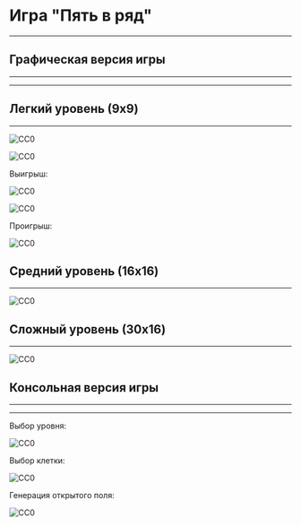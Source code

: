 Игра "Пять в ряд"
===================================
___________________________________

Графическая версия игры
-----------------------------------
___________________________________
___________________________________

Легкий уровень (9x9)
-----------------------------------
___________________________________

![CC0](https://github.com/Panchenko-Vlad/java-lessons/blob/master/Minesweeper/src/Screenshots/easy1.png)

![CC0](https://github.com/Panchenko-Vlad/java-lessons/blob/master/Minesweeper/src/Screenshots/easy2.png)

Выигрыш:

![CC0](https://github.com/Panchenko-Vlad/java-lessons/blob/master/Minesweeper/src/Screenshots/easy3.png)

![CC0](https://github.com/Panchenko-Vlad/java-lessons/blob/master/Minesweeper/src/Screenshots/easy4.png)

Проигрыш:

![CC0](https://github.com/Panchenko-Vlad/java-lessons/blob/master/Minesweeper/src/Screenshots/easy5.png)

Средний уровень (16x16)
-----------------------------------
___________________________________

![CC0](https://github.com/Panchenko-Vlad/java-lessons/blob/master/Minesweeper/src/Screenshots/medium1.png)

Сложный уровень (30x16)
-----------------------------------
___________________________________

![CC0](https://github.com/Panchenko-Vlad/java-lessons/blob/master/Minesweeper/src/Screenshots/expert1.png)

Консольная версия игры
-----------------------------------
___________________________________
___________________________________

Выбор уровня:

![CC0](https://github.com/Panchenko-Vlad/java-lessons/blob/master/Minesweeper/src/Screenshots/console1.png)

Выбор клетки:

![CC0](https://github.com/Panchenko-Vlad/java-lessons/blob/master/Minesweeper/src/Screenshots/console2.png)

Генерация открытого поля:

![CC0](https://github.com/Panchenko-Vlad/java-lessons/blob/master/Minesweeper/src/Screenshots/console3.png)
